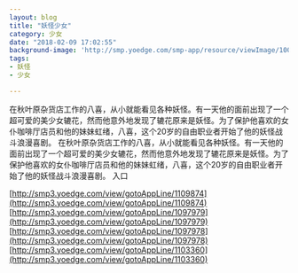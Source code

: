 ```yaml
---
layout: blog
title: "妖怪少女"
category: 少女
date: "2018-02-09 17:02:55"
background-image: 'http://smp.yoedge.com/smp-app/resource/viewImage/1000993appline.png'
tags:
- 妖怪
- 少女

---
```

在秋叶原杂货店工作的八喜，从小就能看见各种妖怪。有一天他的面前出现了一个超可爱的美少女辘花，然而他意外地发现了辘花原来是妖怪。为了保护他喜欢的女仆咖啡厅店员和他的妹妹虹绪，八喜，这个20岁的自由职业者开始了他的妖怪战斗浪漫喜剧。
在秋叶原杂货店工作的八喜，从小就能看见各种妖怪。有一天他的面前出现了一个超可爱的美少女辘花，然而他意外地发现了辘花原来是妖怪。为了保护他喜欢的女仆咖啡厅店员和他的妹妹虹绪，八喜，这个20岁的自由职业者开始了他的妖怪战斗浪漫喜剧。
入口

[http://smp3.yoedge.com/view/gotoAppLine/1109874](http://smp3.yoedge.com/view/gotoAppLine/1109874)
[http://smp3.yoedge.com/view/gotoAppLine/1097979](http://smp3.yoedge.com/view/gotoAppLine/1097979)
[http://smp3.yoedge.com/view/gotoAppLine/1097978](http://smp3.yoedge.com/view/gotoAppLine/1097978)
[http://smp3.yoedge.com/view/gotoAppLine/1103360](http://smp3.yoedge.com/view/gotoAppLine/1103360)

        
